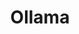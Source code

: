 ---
draft: false
title: Ollama
content:
  id: ollama
  name: Ollama
  website: https://openwebui.com/
  short_description: ChatGPT-Style Open Web UI Client for LLMs (Formerly Ollama WebUI) to Get up and running with Llama 2, Mistral, and other large language models.
---